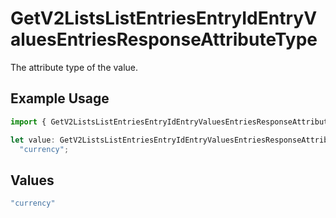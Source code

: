 # GetV2ListsListEntriesEntryIdEntryValuesEntriesResponseAttributeType

The attribute type of the value.

## Example Usage

```typescript
import { GetV2ListsListEntriesEntryIdEntryValuesEntriesResponseAttributeType } from "attio-js/models/operations";

let value: GetV2ListsListEntriesEntryIdEntryValuesEntriesResponseAttributeType =
  "currency";
```

## Values

```typescript
"currency"
```